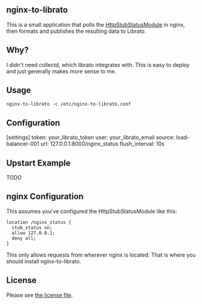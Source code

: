 ## nginx-to-librato

This is a small application that polls the [HttpStubStatusModule](http://wiki.nginx.org/HttpStubStatusModule)
in nginx, then formats and publishes the resulting data to Librato.

## Why?

I didn't need collectd, which librato integrates with. This is easy
to deploy and just generally makes more sense to me.

## Usage

    nginx-to-librato -c /etc/nginx-to-librato.conf

## Configuration

[settings]
token: your_librato_token
user: your_librato_email
source: load-balancer-001
url: 127.0.0.1:8000/nginx_status
flush_interval: 10s


## Upstart Example

TODO

## nginx Configuration

This assumes you've configured the HttpStubStatusModule like this:

```
location /nginx_status {
  stub_status on;
  allow 127.0.0.1;
  deny all;
}
```

This only allows requests from wherever nginx is located. That is
where you should install nginx-to-librato.

## License

Please see [the license file](License.md).
